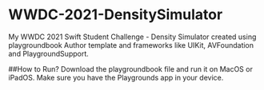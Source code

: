 # WWDC-2021-DensitySimulator
My WWDC 2021 Swift Student Challenge - Density Simulator created using playgroundbook Author template and frameworks like UIKit, AVFoundation and PlaygroundSupport.

##How to Run?
Download the playgroundbook file and run it on MacOS or iPadOS. Make sure you have the Playgrounds app in your device.

